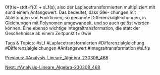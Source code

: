 0f(t)e−stdt=f(0) + sLf(s),
also der Laplacetransformierten multipliziert mit sund einem Anfangswert. Das bedeutet, dass Glei-
chungen mit Ableitungen von Funktionen, so genannte Differenzialgleichungen, in Gleichungen mit
Polynomen umgewandelt, und so auch gelöst werden können.
Eine ebenso wichtige Integraltransformation, die statt der Geschehnisse ab einem Zeitpunkt t= 0wie

   Tags & Topics:
   #sLf
   #Laplacetransformierten
   #Differenzialgleichung
   #Differenzialgleichungen
   #Anfangswert
   #Integraltransformation
   #sLf(s

[Previous: #Analysis-Lineare_Algebra-230308_468](Analysis-Lineare_Algebra-230308_468.md)

[Next: #Analysis-Lineare_Algebra-230308_468](Analysis-Lineare_Algebra-230308_468.md)